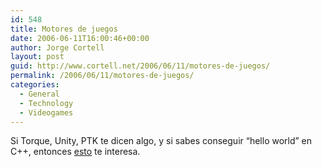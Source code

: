 ```yaml
---
id: 548
title: Motores de juegos
date: 2006-06-11T16:00:46+00:00
author: Jorge Cortell
layout: post
guid: http://www.cortell.net/2006/06/11/motores-de-juegos/
permalink: /2006/06/11/motores-de-juegos/
categories:
  - General
  - Technology
  - Videogames
---
```

Si Torque, Unity, PTK te dicen algo, y si sabes conseguir &#8220;hello world&#8221; en C++, entonces <a target="_blank" title="Game engines" href="http://developer.apple.com/games/gameenginesonmac.html">esto</a> te interesa.